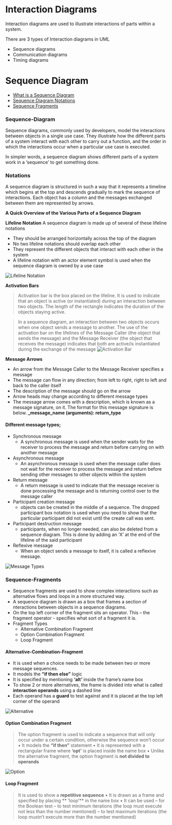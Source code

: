# Interaction Diagrams 
Interaction diagrams are used to illustrate interactions of
parts within a system.

There are 3 types of Interaction diagrams in UML
- Sequence diagrams
- Communication diagrams
- Timing diagrams

# Sequence Diagram

* [What is a Sequence Diagram](#Sequence-Diagram)
* [Sequence Diagram Notations](#Notations)
* [Sequence Fragments](#Sequence-Fragments)
	

### Sequence-Diagram

Sequence diagrams, commonly used by developers, model the interactions between objects in a single use case. They illustrate how the different parts of a system interact with each other to carry out a function, and the order in which the interactions occur when a particular use case is executed.

In simpler words, a sequence diagram shows different parts of a system work in a ‘sequence’ to get something done.
### Notations
A sequence diagram is structured in such a way that it represents a timeline which begins at the top and descends gradually to mark the sequence of interactions. Each object has a column and the messages exchanged between them are represented by arrows.

**A Quick Overview of the Various Parts of a Sequence Diagram**

**Lifeline Notation**
A sequence diagram is made up of several of these
lifeline notations
- They should be arranged horizontally across the top of
the diagram
- No two lifeline notations should overlap each other
- They represent the different objects that interact with
each other in the system
- A lifeline notation with an actor element symbol is used
when the sequence diagram is owned by a use case

![Lifeline Notation](https://github.com/venu-shastri/ooad-uml-knowledge/blob/master/images/Sequence-diagram-Lifeline.png)

**Activation Bars**
> Activation bar is the box placed on the lifeline. It is used to indicate that an object is active (or instantiated) during an interaction between two objects. The length of the rectangle indicates the duration of the objects staying active.

> In a sequence diagram, an interaction between two objects occurs when one object sends a message to another. The use of the activation bar on the lifelines of the Message Caller (the object that sends the message) and the Message Receiver (the object that receives the message) indicates that both are active/is instantiated during the exchange of the message
![Activation Bar ](https://github.com/venu-shastri/ooad-uml-knowledge/blob/master/images/ActivationBar.JPG)

**Message Arrows**
- An arrow from the Message Caller to the Message Receiver
specifies a message
- The message can flow in any direction; from left to right, right to left and back to the caller itself
- The description of the message should go on the arrow
- Arrow heads may change according to different message types
- The message arrow comes with a description, which is known as a message signature, on it. The format for this message signature is below. 
**_message_name (arguments): return_type**

#### Different message types;
- Synchronous message
	- A synchronous message is used when the sender waits for the receiver to process the message and return before carrying on with another message
- Asynchronous message
	- An asynchronous message is used when the message caller does not wait for the receiver to process the message and return before sending other messages to other objects within the system
-  Return message
	- A return message is used to indicate that the message receiver is done processing the message and is returning control over to the message caller
- Participant creation message
	- objects can be created in the middle of a sequence. The dropped participant box notation is used when you need to show that the particular participant did not exist until the create call was sent.
-  Participant destruction message
	- participants, when no longer needed, can also be deleted from a sequence diagram. This is done by adding an ‘X’ at the end of the lifeline of the said participant
- Reflexive message
	- When an object sends a message to itself, it is called a reflexive message.

![Message Types](https://raw.githubusercontent.com/venu-shastri/ooad-uml-knowledge/master/images/Sequence-diagram-MessageTypes.png)

### Sequence-Fragments
- Sequence fragments are used to show complex interactions such as alternative flows and loops in a more structured way.
- A sequence diagram is drawn as a box that frames a section of nteractions between objects in a sequence diagrams.
- On the top left corner of the fragment sits an operator. This – the fragment operator - specifies what sort of a fragment it is.
- Fragment Types
	- Alternative Combination Fragment
	- Option Combination Fragment
	- Loop Fragment
#### Alternative-Combination-Fragment
- It is used when a choice needs to be made between two or more message sequences. 
- It models the **“if then else”** logic
-  It is specified by mentioning **‘alt’** inside the frame’s name box
- To show 2 or more alternatives, the frame is divided into what is called **interaction operands** using a dashed line
- Each operand has a **guard** to test against and it is placed at the top left corner of the operand

![Alternative](https://github.com/venu-shastri/ooad-uml-knowledge/blob/master/images/Alternative-fragment-example-1.png)

#### Option Combination Fragment
> The option fragment is used to indicate a sequence that will only occur under a certain condition, otherwise the sequence won’t occur
• It models the **“if then”** statement
• It is represented with a rectangular frame where **‘opt’** is placed inside the name box
• Unlike the alternative fragment, the option fragment is **not divided to operands**

![Option](https://github.com/venu-shastri/ooad-uml-knowledge/blob/master/images/Example-of-an-option-fragment.png)

#### Loop Fragment
>It is used to show a **repetitive sequence**
• It is drawn as a frame and specified by placing ** ‘loop’** in the name box
• It can be used
– for the Boolean test
– to test minimum iterations (the loop must execute not less than the number mentioned)
– to test maximum iterations (the loop mustn’t execute more than the number mentioned)
<!--stackedit_data:
eyJoaXN0b3J5IjpbMTA1MDM5MTgxMSwtODI0NDg4MDksLTEzOT
IyNDcyOTcsLTE3NDUwNDEwNTQsLTE4MzYwNDE2MDYsLTE2Mjcx
MDMzODYsMTYwOTQxMDI5MywxNDIzNTIzMDU5LDE4MTg2NjMxNi
wxMTM2NjQ3NDZdfQ==
-->